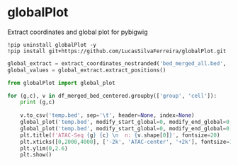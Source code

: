 # globalPlot
Extract coordinates and global plot  for pybigwig


```
!pip uninstall globalPlot -y
!pip install git+https://github.com/LucasSilvaFerreira/globalPlot.git
```


```python from globalPlot import extract_coordinates_nostranded 
global_extract = extract_coordinates_nostranded('bed_merged_all.bed',    H1_atac_bw_list)
global_values = global_extract.extract_positions()
```
```python
from globalPlot import global_plot

for (g,c), v in df_merged_bed_centered.groupby(['group', 'cell']):
    print (g,c)
    
    v.to_csv('temp.bed', sep='\t', header=None, index=None)
    global_plot('temp.bed', modify_start_global=0, modify_end_global=0, vector_coordinates_global_unstranded= [H1_atac_bw_list[2]], color='blue', )
    global_plot('temp.bed', modify_start_global=0, modify_end_global=0, vector_coordinates_global_unstranded= [H2_atac_bw_list[2]], color='red')
    plt.title(f'ATAC-Seq {g} {c} \n  n: {v.shape[0]}', fontsize=20)
    plt.xticks([0,2000,4000], ['-2k', 'ATAC-center', '+2k'], fontsize=15)
    plt.ylim(0,2.6)
    plt.show()
```
